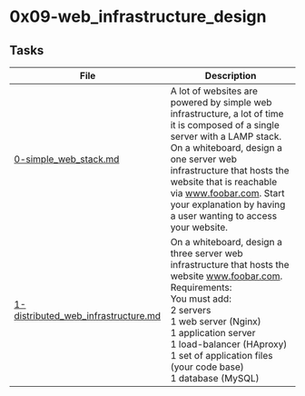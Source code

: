 #   0x09-web_infrastructure_design
##  Tasks
File    |   Description
--------|---------------
[0-simple_web_stack.md](./0-simple_web_stack.md)    |   A lot of websites are powered by simple web infrastructure, a lot of time it is composed of a single server with a LAMP stack.<br> On a whiteboard, design a one server web infrastructure that hosts the website that is reachable via www.foobar.com. Start your explanation by having a user wanting to access your website.
[1-distributed_web_infrastructure.md](./1-distributed_web_infrastructure.md)    |   On a whiteboard, design a three server web infrastructure that hosts the website www.foobar.com. <br> Requirements: <br> You must add:<br> 2 servers<br> 1 web server (Nginx)<br> 1 application server<br> 1 load-balancer (HAproxy)<br> 1 set of application files (your code base)<br>1 database (MySQL)
